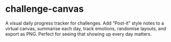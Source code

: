 # challenge-canvas
A visual daily progress tracker for challenges. Add “Post-it” style notes to a virtual canvas, summarise each day, track emotions, randomise layouts, and export as PNG. Perfect for seeing that showing up every day matters.
